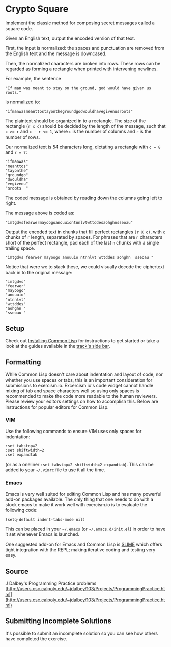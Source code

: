 # Crypto Square

Implement the classic method for composing secret messages called a square code.

Given an English text, output the encoded version of that text.

First, the input is normalized: the spaces and punctuation are removed
from the English text and the message is downcased.

Then, the normalized characters are broken into rows.  These rows can be
regarded as forming a rectangle when printed with intervening newlines.

For example, the sentence

```text
"If man was meant to stay on the ground, god would have given us roots."
```

is normalized to:

```text
"ifmanwasmeanttostayonthegroundgodwouldhavegivenusroots"
```

The plaintext should be organized in to a rectangle.  The size of the
rectangle (`r x c`) should be decided by the length of the message,
such that `c >= r` and `c - r <= 1`, where `c` is the number of columns
and `r` is the number of rows.

Our normalized text is 54 characters long, dictating a rectangle with
`c = 8` and `r = 7`:

```text
"ifmanwas"
"meanttos"
"tayonthe"
"groundgo"
"dwouldha"
"vegivenu"
"sroots  "
```

The coded message is obtained by reading down the columns going left to
right.

The message above is coded as:

```text
"imtgdvsfearwermayoogoanouuiontnnlvtwttddesaohghnsseoau"
```

Output the encoded text in chunks that fill perfect rectangles `(r X c)`,
with `c` chunks of `r` length, separated by spaces. For phrases that are
`n` characters short of the perfect rectangle, pad each of the last `n`
chunks with a single trailing space.

```text
"imtgdvs fearwer mayoogo anouuio ntnnlvt wttddes aohghn  sseoau "
```

Notice that were we to stack these, we could visually decode the
ciphertext back in to the original message:

```text
"imtgdvs"
"fearwer"
"mayoogo"
"anouuio"
"ntnnlvt"
"wttddes"
"aohghn "
"sseoau "
```

## Setup

Check out [Installing Common
Lisp](https://exercism.io/tracks/common-lisp/installation) for
instructions to get started or take a look at the guides available in
the [track's side bar](https://exercism.io/my/tracks/common-lisp).

## Formatting

While Common Lisp doesn't care about indentation and layout of code,
nor whether you use spaces or tabs, this is an important consideration
for submissions to exercism.io. Excercism.io's code widget cannot
handle mixing of tab and space characters well so using only spaces is recommended to make
the code more readable to the human reviewers. Please review your
editors settings on how to accomplish this. Below are instructions for
popular editors for Common Lisp.

### VIM

Use the following commands to ensure VIM uses only spaces for
indentation:

```vimscript
:set tabstop=2
:set shiftwidth=2
:set expandtab
```

(or as a oneliner `:set tabstop=2 shiftwidth=2 expandtab`). This can
be added to your `~/.vimrc` file to use it all the time.

### Emacs

Emacs is very well suited for editing Common Lisp and has many
powerful add-on packages available. The only thing that one needs to
do with a stock emacs to make it work well with exercism.io is to
evaluate the following code:

`(setq-default indent-tabs-mode nil)`

This can be placed in your `~/.emacs` (or `~/.emacs.d/init.el`) in
order to have it set whenever Emacs is launched.

One suggested add-on for Emacs and Common Lisp is
[SLIME](https://github.com/slime/slime) which offers tight integration
with the REPL; making iterative coding and testing very easy.

## Source

J Dalbey's Programming Practice problems [http://users.csc.calpoly.edu/~jdalbey/103/Projects/ProgrammingPractice.html](http://users.csc.calpoly.edu/~jdalbey/103/Projects/ProgrammingPractice.html)

## Submitting Incomplete Solutions
It's possible to submit an incomplete solution so you can see how others have completed the exercise.
